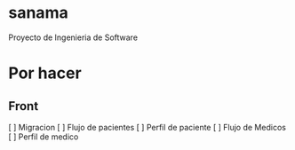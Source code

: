 # sanama
Proyecto de Ingenieria de Software
# Por hacer 

## Front
[ ] Migracion
  [ ] Flujo de pacientes
    [ ] Perfil de paciente
  [ ] Flujo de Medicos
    [ ] Perfil de medico
